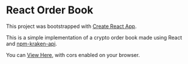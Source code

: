 # React Order Book 

This project was bootstrapped with [Create React App](https://github.com/facebook/create-react-app).

This is a simple implementation of a crypto order book made using React and [npm-kraken-api](https://github.com/nothingisdead/npm-kraken-api). 

You can [View Here](https://arriera96.github.io/react-order-book/), with cors enabled on your browser. 
